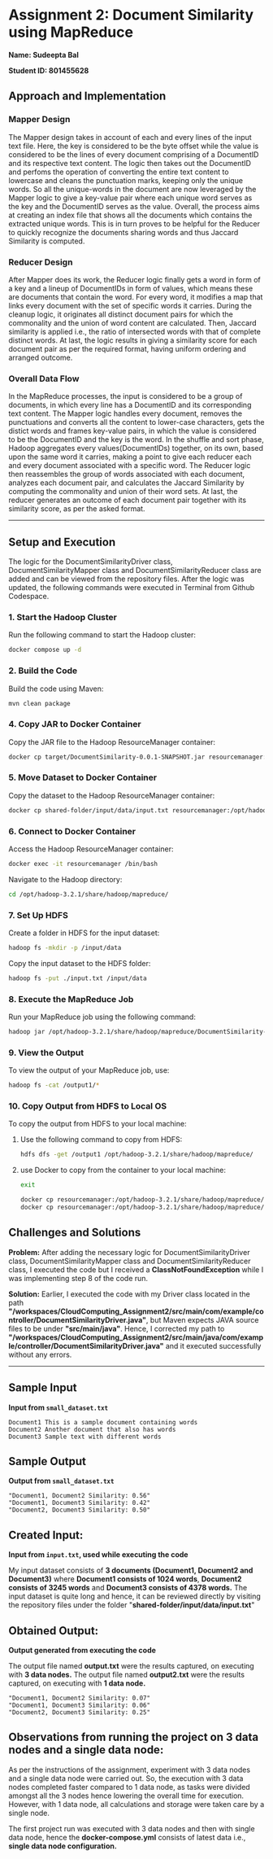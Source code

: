 # Assignment 2: Document Similarity using MapReduce

**Name: Sudeepta Bal** 

**Student ID: 801455628** 

## Approach and Implementation

### Mapper Design
The Mapper design takes in account of each and every lines of the input text file. Here, the key is considered to be the byte offset while the value is considered to be the lines of every document comprising of a DocumentID and its respective text content. The logic then takes out the DocumentID and perfoms the operation of converting the entire text content to lowercase and cleans the punctuation marks, keeping only the unique words. So all the unique-words in the document are now leveraged by the Mapper logic to give a key-value pair where each unique word serves as the key and the DocumentID serves as the value. Overall, the process aims at creating an index file that shows all the documents which contains the extracted unique words. This is in turn proves to be helpful for the Reducer to quickly recognize the documents sharing words and thus Jaccard Similarity is computed.

### Reducer Design
After Mapper does its work, the Reducer logic finally gets a word in form of a key and a lineup of DocumentIDs in form of values, which means these are documents that contain the word. For every word, it modifies a map that links every document with the set of specific words it carries. During the cleanup logic, it originates all distinct document pairs for which the commonality and the union of word content are calculated. Then, Jaccard similarity is applied i.e., the ratio of intersected words with that of complete distinct words. At last, the logic results in giving a similarity score for each document pair as per the required format, having uniform ordering and arranged outcome.

### Overall Data Flow

In the MapReduce processes, the input is considered to be a group of documents, in which every line has a DocumentID and its corresponding text content. The Mapper logic handles every document, removes the punctuations and converts all the content to lower-case characters, gets the distict words and frames key-value pairs, in which the value is considered to be the DocumentID and the key is the word. In the shuffle and sort phase, Hadoop aggregates every values(DocumentIDs) together, on its own, based upon the same word it carries, making a point to give each reducer each and every document associated with a specific word. The Reducer logic then reassembles the group of words associated with each document, analyzes each document pair, and calculates the Jaccard Similarity by computing the commonality and union of their word sets. At last, the reducer generates an outcome of each document pair together with its similarity score, as per the asked format.

---

## Setup and Execution
The logic for the DocumentSimilarityDriver class, DocumentSimilarityMapper class and DocumentSimilarityReducer class are added and can be viewed from the repository files. After the logic was updated, the following commands were executed in Terminal from Github Codespace.

### 1. **Start the Hadoop Cluster**

Run the following command to start the Hadoop cluster:

```bash
docker compose up -d
```

### 2. **Build the Code**

Build the code using Maven:

```bash
mvn clean package
```

### 4. **Copy JAR to Docker Container**

Copy the JAR file to the Hadoop ResourceManager container:

```bash
docker cp target/DocumentSimilarity-0.0.1-SNAPSHOT.jar resourcemanager:/opt/hadoop-3.2.1/share/hadoop/mapreduce/
```

### 5. **Move Dataset to Docker Container**

Copy the dataset to the Hadoop ResourceManager container:

```bash
docker cp shared-folder/input/data/input.txt resourcemanager:/opt/hadoop-3.2.1/share/hadoop/mapreduce/
```

### 6. **Connect to Docker Container**

Access the Hadoop ResourceManager container:

```bash
docker exec -it resourcemanager /bin/bash
```

Navigate to the Hadoop directory:

```bash
cd /opt/hadoop-3.2.1/share/hadoop/mapreduce/
```

### 7. **Set Up HDFS**

Create a folder in HDFS for the input dataset:

```bash
hadoop fs -mkdir -p /input/data
```

Copy the input dataset to the HDFS folder:

```bash
hadoop fs -put ./input.txt /input/data
```

### 8. **Execute the MapReduce Job**

Run your MapReduce job using the following command:

```bash
hadoop jar /opt/hadoop-3.2.1/share/hadoop/mapreduce/DocumentSimilarity-0.0.1-SNAPSHOT.jar com.example.controller.DocumentSimilarityDriver /input/data/input.txt /output1
```

### 9. **View the Output**

To view the output of your MapReduce job, use:

```bash
hadoop fs -cat /output1/*
```

### 10. **Copy Output from HDFS to Local OS**

To copy the output from HDFS to your local machine:

1. Use the following command to copy from HDFS:
    ```bash
    hdfs dfs -get /output1 /opt/hadoop-3.2.1/share/hadoop/mapreduce/
    ```

2. use Docker to copy from the container to your local machine:
   ```bash
   exit 
   ```
    ```bash
    docker cp resourcemanager:/opt/hadoop-3.2.1/share/hadoop/mapreduce/output1/ shared-folder/output/
    docker cp resourcemanager:/opt/hadoop-3.2.1/share/hadoop/mapreduce/output1/ shared-folder/output2/
    ```

## Challenges and Solutions

**Problem:** After adding the necessary logic for DocumentSimilarityDriver class, DocumentSimilarityMapper class and DocumentSimilarityReducer class, I executed the code but I received a **ClassNotFoundException** while I was implementing step 8 of the code run.

**Solution:** Earlier, I executed the code with my Driver class located in the path **"/workspaces/CloudComputing_Assignment2/src/main/com/example/controller/DocumentSimilarityDriver.java"**, but Maven expects JAVA source files to be under **"src/main/java"**. Hence, I corrected my path to **"/workspaces/CloudComputing_Assignment2/src/main/java/com/example/controller/DocumentSimilarityDriver.java"** and it executed successfully without any errors.

---
## Sample Input

**Input from `small_dataset.txt`**
```
Document1 This is a sample document containing words
Document2 Another document that also has words
Document3 Sample text with different words
```
## Sample Output

**Output from `small_dataset.txt`**
```
"Document1, Document2 Similarity: 0.56"
"Document1, Document3 Similarity: 0.42"
"Document2, Document3 Similarity: 0.50"
```

## Created Input:

**Input from `input.txt`, used while executing the code**

My input dataset consists of **3 documents (Document1, Document2 and Document3)** where **Document1 consists of 1024 words**, **Document2 consists of 3245 words** and **Document3 consists of 4378 words.** The input dataset is quite long and hence, it can be reviewed directly by visiting the repository files under the folder "**shared-folder/input/data/input.txt**"

## Obtained Output:

**Output generated from executing the code**

The output file named **output.txt** were the results captured, on executing with **3 data nodes.** The output file named **output2.txt** were the results captured, on executing with **1 data node.**
```
"Document1, Document2 Similarity: 0.07"
"Document1, Document3 Similarity: 0.06"
"Document2, Document3 Similarity: 0.25"
```

## Observations from running the project on 3 data nodes and a single data node:

As per the instructions of the assignment, experiment with 3 data nodes and a single data node were carried out. So, the execution with 3 data nodes completed faster compared to 1 data node, as tasks were divided amongst all the 3 nodes hence lowering the overall time for execution. However, with 1 data node, all calculations and storage were taken care by a single node.

The first project run was executed with 3 data nodes and then with single data node, hence the **docker-compose.yml** consists of latest data i.e., **single data node configuration.**